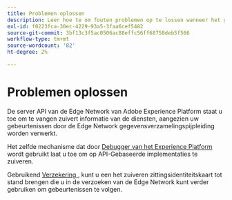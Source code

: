 ```yaml
---
title: Problemen oplossen
description: Leer hoe te om fouten problemen op te lossen wanneer het gebruiken van de Server API van de Edge Network.
exl-id: f0223fca-30ec-4229-93a5-3faa6cef5482
source-git-commit: 3bf13c3f5ac0506ac88effc56ff68758deb5f566
workflow-type: tm+mt
source-wordcount: '82'
ht-degree: 2%

---
```



# Problemen oplossen

De server API van de Edge Network van Adobe Experience Platform staat u toe om te vangen zuivert informatie van de diensten, aangezien uw gebeurtenissen door de Edge Network gegevensverzamelingspijpleiding worden verwerkt.

Het zelfde mechanisme dat door [ Debugger van het Experience Platform ](https://experienceleague.adobe.com/docs/debugger-learn/tutorials/experience-platform-debugger/introduction-to-the-experience-platform-debugger.html) wordt gebruikt laat u toe om op API-Gebaseerde implementaties te zuiveren.

Gebruikend [ Verzekering ](../assurance/home.md), kunt u een het zuiveren zittingsidentiteitskaart tot stand brengen die u in de verzoeken van de Edge Network kunt verder gebruiken om gebeurtenissen te volgen.

